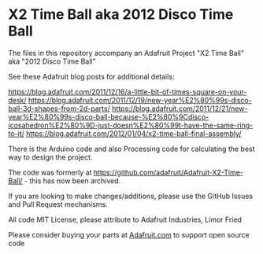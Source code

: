 # X2 Time Ball aka 2012 Disco Time Ball

The files in this repository accompany an Adafruit Project "X2 Time Ball" aka "2012 Disco Time Ball"

See these Adafruit blog posts for additional details:

https://blog.adafruit.com/2011/12/16/a-little-bit-of-times-square-on-your-desk/
https://blog.adafruit.com/2011/12/19/new-year%E2%80%99s-disco-ball-3d-shapes-from-2d-parts/
https://blog.adafruit.com/2011/12/21/new-year%E2%80%99s-disco-ball-because-%E2%80%9Cdisco-icosahedron%E2%80%9D-just-doesn%E2%80%99t-have-the-same-ring-to-it/
https://blog.adafruit.com/2012/01/04/x2-time-ball-final-assembly/

There is the Arduino code and also Processing code for calculating the best way to design the project.

The code was formerly at https://github.com/adafruit/Adafruit-X2-Time-Ball/ - this has now been archived.

If you are looking to make changes/additions, please use the GitHub Issues and Pull Request mechanisms.

All code MIT License, please attribute to Adafruit Industries, Limor Fried

Please consider buying your parts at [Adafruit.com](https://www.adafruit.com) to support open source code

